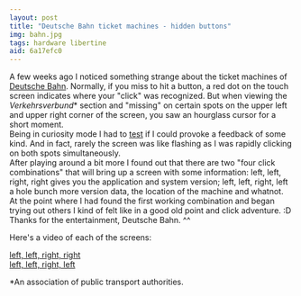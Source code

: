 ```yaml
---
layout: post
title: "Deutsche Bahn ticket machines - hidden buttons"
img: bahn.jpg
tags: hardware libertine
aid: 6a17efc0
---
```


A few weeks ago I noticed something strange about the ticket machines of [Deutsche Bahn](http://www.bahn.com). Normally, if you miss to hit a button, a red dot on the touch screen indicates where your "click" was recognized. But when viewing the *Verkehrsverbund*\* section and "missing" on certain spots on the upper left and upper right corner of the screen, you saw an hourglass cursor for a short moment.  
Being in curiosity mode I had to [test](/assets/img/blog/f5.gif) if I could provoke a feedback of some kind. And in fact, rarely the screen was like flashing as I was rapidly clicking on both spots simultaneously.  
After playing around a bit more I found out that there are two "four click combinations" that will bring up a screen with some information: left, left, right, right gives you the application and system version; left, left, right, left a hole bunch more version data, the location of the machine and whatnot.  
At the point where I had found the first working combination and began trying out others I kind of felt like in a good old point and click adventure. :D Thanks for the entertainment, Deutsche Bahn. ^^

Here's a video of each of the screens:  

[left, left, right, right](https://www.youtube.com/watch?v=4mojRnjDJBI)  
[left, left, right, left](https://www.youtube.com/watch?v=H15ou4VdmCY)

\*An association of public transport authorities.
